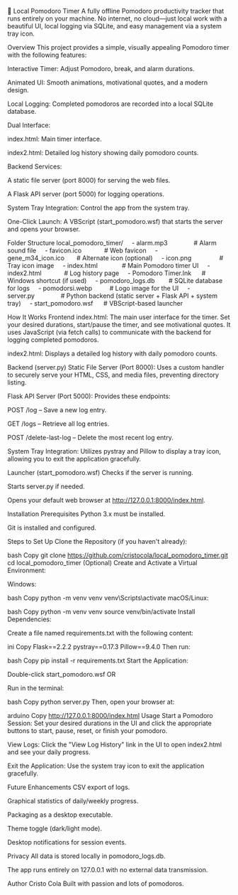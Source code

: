 🍅 Local Pomodoro Timer
A fully offline Pomodoro productivity tracker that runs entirely on your machine. No internet, no cloud—just local work with a beautiful UI, local logging via SQLite, and easy management via a system tray icon.

Overview
This project provides a simple, visually appealing Pomodoro timer with the following features:

Interactive Timer: Adjust Pomodoro, break, and alarm durations.

Animated UI: Smooth animations, motivational quotes, and a modern design.

Local Logging: Completed pomodoros are recorded into a local SQLite database.

Dual Interface:

index.html: Main timer interface.

index2.html: Detailed log history showing daily pomodoro counts.

Backend Services:

A static file server (port 8000) for serving the web files.

A Flask API server (port 5000) for logging operations.

System Tray Integration: Control the app from the system tray.

One-Click Launch: A VBScript (start_pomodoro.wsf) that starts the server and opens your browser.

Folder Structure
local_pomodoro_timer/
    - alarm.mp3               # Alarm sound file
    - favicon.ico             # Web favicon
    - gene_m34_icon.ico       # Alternate icon (optional)
    - icon.png                # Tray icon image
    - index.html              # Main Pomodoro timer UI
    - index2.html             # Log history page
    - Pomodoro Timer.lnk      # Windows shortcut (if used)
    - pomodoro_logs.db        # SQLite database for logs
    - pomodorsi.webp          # Logo image for the UI
    - server.py               # Python backend (static server + Flask API + system tray)
    - start_pomodoro.wsf      # VBScript-based launcher

How It Works
Frontend
index.html:
The main user interface for the timer. Set your desired durations, start/pause the timer, and see motivational quotes. It uses JavaScript (via fetch calls) to communicate with the backend for logging completed pomodoros.

index2.html:
Displays a detailed log history with daily pomodoro counts.

Backend (server.py)
Static File Server (Port 8000):
Uses a custom handler to securely serve your HTML, CSS, and media files, preventing directory listing.

Flask API Server (Port 5000):
Provides these endpoints:

POST /log – Save a new log entry.

GET /logs – Retrieve all log entries.

POST /delete-last-log – Delete the most recent log entry.

System Tray Integration:
Utilizes pystray and Pillow to display a tray icon, allowing you to exit the application gracefully.

Launcher (start_pomodoro.wsf)
Checks if the server is running.

Starts server.py if needed.

Opens your default web browser at http://127.0.0.1:8000/index.html.

Installation
Prerequisites
Python 3.x must be installed.

Git is installed and configured.

Steps to Set Up
Clone the Repository (if you haven't already):

bash
Copy
git clone https://github.com/cristocola/local_pomodoro_timer.git
cd local_pomodoro_timer
(Optional) Create and Activate a Virtual Environment:

Windows:

bash
Copy
python -m venv venv
venv\Scripts\activate
macOS/Linux:

bash
Copy
python -m venv venv
source venv/bin/activate
Install Dependencies:

Create a file named requirements.txt with the following content:

ini
Copy
Flask==2.2.2
pystray==0.17.3
Pillow==9.4.0
Then run:

bash
Copy
pip install -r requirements.txt
Start the Application:

Double-click start_pomodoro.wsf
OR

Run in the terminal:

bash
Copy
python server.py
Then, open your browser at:

arduino
Copy
http://127.0.0.1:8000/index.html
Usage
Start a Pomodoro Session:
Set your desired durations in the UI and click the appropriate buttons to start, pause, reset, or finish your pomodoro.

View Logs:
Click the "View Log History" link in the UI to open index2.html and see your daily progress.

Exit the Application:
Use the system tray icon to exit the application gracefully.

Future Enhancements
CSV export of logs.

Graphical statistics of daily/weekly progress.

Packaging as a desktop executable.

Theme toggle (dark/light mode).

Desktop notifications for session events.

Privacy
All data is stored locally in pomodoro_logs.db.

The app runs entirely on 127.0.0.1 with no external data transmission.

Author
Cristo Cola
Built with passion and lots of pomodoros.

